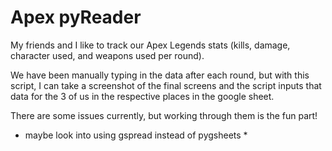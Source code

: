 # Apex pyReader

My friends and I like to track our Apex Legends stats (kills, damage, character used, and weapons used per round).

We have been manually typing in the data after each round, but with this script, I can take a screenshot of the final screens and the script inputs that data for the 3 of us in the respective places in the google sheet.

There are some issues currently, but working through them is the fun part! 

* maybe look into using gspread instead of pygsheets *
